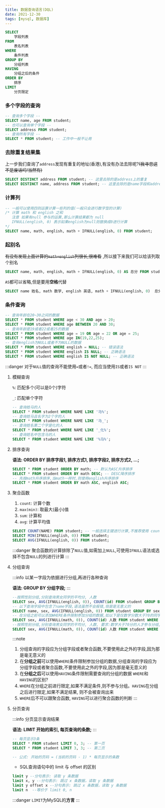 ```yaml
---
title: 数据查询语言(DQL)
date: 2021-12-30
tags: [mysql, 数据库]
---
```



```sql
SELECT
	字段列表
FROM
	表名列表
WHERE
	条件列表
GROUP BY
	分组列表
HAVING
	分组之后的条件
ORDER BY
	排序
LIMIT
	分页限定
```

###  多个字段的查询

```sql
-- 查询多个字段 --
SELECT name, age FROM student;
-- 也可以查询单个字段 --
SELECT address FROM student;
-- 查询所有字段 --
SELECT * FROM student; -- 工作中一般不让用
```

###  去除重复结果集

上一步我们查询了`address`发现有重复的地址(香港),有没有办法去除呢?~~(我寻思这不是废话吗!当然有)~~

```sql
SELECT DISTINCT address FROM student; -- 这里去除的是address上的重复
SELECT DISTINCT name, address FROM student; -- 这里去除的是name字段和address字段同时相同时的重复
```

###  计算列

```sql
-- 一般可以使用四则运算计算一些列的值(一般只会进行数字型的计算)
/* 计算 math 和 english 之和
   注意 如果有null 参与的运算,那么计算结果都为 null
   IFNULL(english, 0) 表示如果english为null则替换成0进行计算
*/
SELECT name, math, english, math + IFNULL(english, 0) FROM student;
```

###  起别名

~~有没有发现上面计算的`math+english`列很长,很难看~~ ,所以接下来我们可以给该列取个别名

```sql
SELECT name, math, english, math + IFNULL(english, 0) AS 总分 FROM student; -- AS 总分
```

`AS`都可以省略,但是要用**空格**代替

```sql
SELECT name 姓名, math 数学, english 英语, math + IFNULL(english, 0)  总分 FROM student; -- 空格代替AS
```

###  条件查询

```sql
-- 查询年龄在20~30之间的数据
SELECT * FROM student WHERE age < 30 AND age > 20;
SELECT * FROM student WHERE age BETWEEN 20 AND 30;
-- 查询年龄是19或者22或者25的数据
SELECT * FROM student WHERE age = 19 OR age = 22 OR age = 25;
SELECT * FROM student WHERE age IN(19,22,25);
-- 查询english为NULL或者不为NULL的数据
SELECT * FROM student WHERE english = NULL; -- 错误语法
SELECT * FROM student WHERE english IS NULL; -- 正确语法
SELECT * FROM student WHERE english IS NOT NULL; -- 正确语法
```
:::danger
对于`NULL`值的查询不能使用`=`或者`!=`, 而应当使用`IS`或者`IS NOT`
:::
1. 模糊查询
   
	`%`: 匹配多个(可以是0个)字符

	`_`: 匹配单个字符

	```sql
	-- 查询姓马的人
	SELECT * FROM student WHERE NAME LIKE '马%';
	-- 查询姓马且名字为2个字的人
	SELECT * FROM student WHERE NAME LIKE '马_';
	-- 查询姓名第二个字是化的人
	SELECT * FROM student WHERE NAME LIKE '_化%';
	-- 查询姓名中包含马的人
	SELECT * FROM student WHERE NAME LIKE '%马%';
	```

2. 排序查询

	**语法: ORDER BY 排序字段1, 排序方式1, 排序字段2, 排序方式2, ...;**

	```sql
	SELECT * FROM student ORDER BY math; -- 默认为ASC升序排序
	SELECT * FROM student ORDER BY math DESC; -- DESC降序排序
	-- 先按math升序排序,当math一样时,则使用english升序排序
	SELECT * FROM student ORDER BY math ASC, english ASC; 
	```

3. 聚合函数

   1. `count`: 计算个数
   2. `max(min)`: 取最大(最小)值
   3. `sum`: 计算和
   4. `avg`: 计算平均值

	```sql
	SELECT COUNT(NAME) FROM student; -- 一般选择主键进行计算,不推荐使用 count(*)
	SELECT MIN(IFNULL(english, 0)) FROM student;
	SELECT AVG(IFNULL(english, 0)) FROM student;
	```

	:::danger
	聚合函数的计算排除了`NULL`值,如需加上`NULL`,可使用`IFNULL`语法或选择不包含`NULL`的列进行计算
	:::

4. 分组查询

	:::info
	以某一字段为依据进行分组,再进行各种查询

	**语法: GROUP BY 分组字段;**
	:::

	```sql title="分组查询"
	--按照性别分组,分别查询男女同学的平均分, 人数
	SELECT sex, AVG(IFNULL(english, 0)), COUNT(id) FROM student GROUP BY sex;
	-- 以下查询字段中包含了name字段,语法虽然不会报错,但是是无意义的
	SELECT name, sex, AVG(IFNULL(english, 0)) FROM student GROUP BY sex;
	-- 在分组之前可以添加WHERE条件限制参加分组的数据,如以下是仅数学分数大于70的同学才能参加分组
	SELECT sex, AVG(IFNULL(math, 0)), COUNT(id) 人数 FROM student WHERE math > 70 GROUP BY sex;
	--按照性别分组,分别查询男女同学的平均分, 人数, 要求:数学大于70分的人才参与分组,分组之后人数应大于2人
	SELECT sex, AVG(IFNULL(math, 0)), COUNT(id) 人数 FROM student WHERE math > 70 GROUP BY sex HAVING 人数 > 2;
	```
	:::note
	1. 分组查询的字段应为分组字段或者聚合函数,不要使用此之外的字段,因为那是毫无意义的
	2. 在**分组之前**可以使用`WHERE`条件限制参加分组的数据,分组查询的字段应为分组字段或者聚合函数,不要使用此之外的字段,因为那是毫无意义的
	3. 在**分组之后**可以使用`HAVING`条件限制需要查询的分组的数据
	`WHERE`和`HAVING`的区别?
	1. `WHERE`在分组之前进行限定,如果不满足条件,则不参与分组。`HAVING`在分组之后进行限定,如果不满足结果, 则不会被查询出来
	2. `WHERE`后不可以跟聚合函数, `HAVING`可以进行聚合函数的判断
	:::

5. 分页查询

	:::info
	分页显示查询结果

	**语法: LIMIT 开始的索引, 每页查询的条数;**
	:::

	```sql
	-- 每页显示3条
	SELECT * FROM student LIMIT 0, 3; -- 第一页
	SELECT * FROM student LIMIT 3, 3; -- 第二页

	-- 公式: 开始的页码 = (当前的页码 - 1) * 每页显示的条数
	```
	
	+ SQL查询语句中的 limit 与 offset 的区别

	```sql
	limit y --分句表示: 读取 y 条数据
	limit x, y --分句表示: 跳过 x 条数据，读取 y 条数据
	limit y offset x --分句表示: 跳过 x 条数据，读取 y 条数据
	limit n  --等价于 limit 0, n
	```

	:::danger
	`LIMIT`为MySQL的**方言**
	:::
